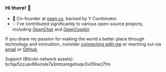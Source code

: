 ### Hi there! 👋
- 🚀 Co-founder at [open.cx](https://open.cx), backed by Y Combinator.
- 💡 I've contributed significantly to various open-source projects, including [OpenChat](https://github.com/openchatai/OpenChat) and [OpenCopilot](https://github.com/openchatai/OpenCopilot).


If you share my passion for making the world a better place through technology and innovation, consider [connecting with me](https://www.linkedin.com/in/shanurcsenitap) or reaching out via [email](mailto:shanur.cse.nitap@gmail.com) or [GitHub](https://github.com/codebanesr).


Support (Bitcoin network assets):
bc1qe5zzuav86unsle7a3mtsxmgxhuqx3v05twz7fm
